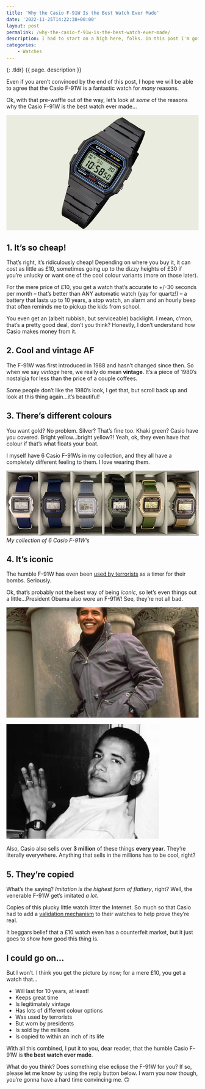 ```yaml
---
title: 'Why the Casio F-91W Is the Best Watch Ever Made'
date: '2022-11-25T14:22:38+00:00'
layout: post
permalink: /why-the-casio-f-91w-is-the-best-watch-ever-made/
description: I had to start on a high here, folks. In this post I'm going to prove to you that the humble Casio F-91W is the best watch ever made.
categories:
    - Watches
---
```

{: .tldr}
{{ page. description }}

Even if you aren’t convinced by the end of this post, I hope we will be able to agree that the Casio F-91W is a fantastic watch for *many* reasons.

Ok, with that pre-waffle out of the way, let’s look at *some* of the reasons why the Casio F-91W is the best watch ever made…

![A Casio F-91W](/assets/images/f91w.webp)

## 1. It’s so cheap!

That’s right, it’s ridiculously cheap! Depending on where you buy it, it can cost as little as £10, sometimes going up to the dizzy heights of £30 if you’re unlucky or want one of the cool colour variants (more on those later).

For the mere price of £10, you get a watch that’s accurate to +/-30 seconds per month – that’s better than ANY automatic watch (yay for quartz!) – a battery that lasts up to 10 years, a stop watch, an alarm and an hourly beep that often reminds me to pickup the kids from school.

You even get an (albeit rubbish, but serviceable) backlight. I mean, c’mon, that’s a pretty good deal, don’t you think? Honestly, I don’t understand how Casio makes money from it.

## 2. Cool and vintage AF

The F-91W was first introduced in 1988 and hasn’t changed since then. So when we say *vintage* here, we really do mean **vintage**. It’s a piece of 1980’s nostalgia for less than the price of a couple coffees.

Some people don’t like the 1980’s look, I get that, but scroll back up and look at this thing again…it’s beautiful!

## 3. There’s different colours

You want gold? No problem. Silver? That’s fine too. Khaki green? Casio have you covered. Bright yellow…bright yellow?! Yeah, ok, they even have that colour if that’s what floats your boat.

I myself have 6 Casio F-91Ws in my collection, and they all have a completely different feeling to them. I love wearing them.

![My collection of 6 Casio F-91W's](/assets/images/f91w-collection.webp)
*My collection of 6 Casio F-91W’s*

## 4. It’s iconic

The humble F-91W has even been [used by terrorists](https://en.wikipedia.org/wiki/Casio_F-91W#Usage_in_terrorism) as a timer for their bombs. Seriously.

Ok, that’s probably not the best way of being *iconic*, so let’s even things out a little…President Obama also wore an F-91W! See, they’re not all bad.

![President Obama wearing a Casio F-91W](/assets/images/obama-f91w.webp)

![President Obama wearing a Casio F-91W...again!](/assets/images/obama-f91w-2.webp)

Also, Casio also sells over **3 million** of these things **every year**. They’re literally everywhere. Anything that sells in the millions has to be cool, right?

## 5. They’re copied

What’s the saying? *Imitation is the highest form of flattery*, right? Well, the venerable F-91W get’s imitated *a lot*.

Copies of this plucky little watch litter the Internet. So much so that Casio had to add a [validation mechanism](https://youtu.be/c5QpKlC8AtM) to their watches to help prove they’re real.

It beggars belief that a £10 watch even has a counterfeit market, but it just goes to show how good this thing is.

## I could go on…

But I won’t. I think you get the picture by now; for a mere £10, you get a watch that…

- Will last for 10 years, at least!
- Keeps great time
- Is legitimately vintage
- Has lots of different colour options
- Was used by terrorists
- But worn by presidents
- Is sold by the millions
- Is copied to within an inch of its life

With all this combined, I put it to you, dear reader, that the humble Casio F-91W is **the best watch ever made**.

What do you think? Does something else eclipse the F-91W for you? If so, please let me know by using the reply button below. I warn you now though, you’re gonna have a hard time convincing me. 🙃
